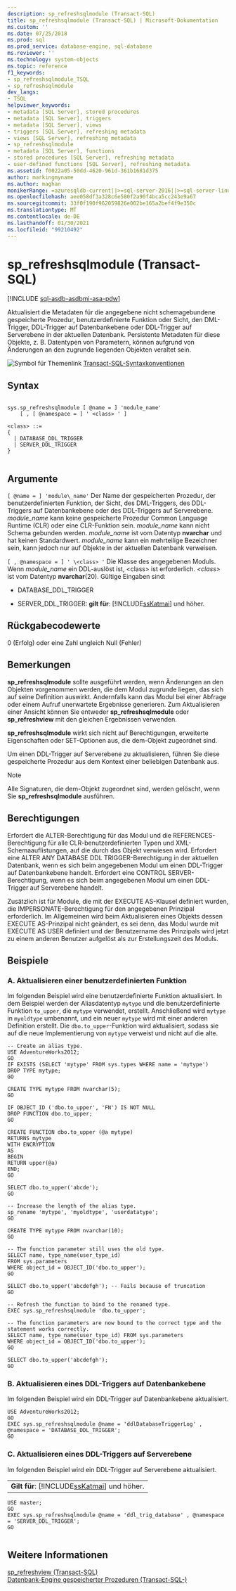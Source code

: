 ```yaml
---
description: sp_refreshsqlmodule (Transact-SQL)
title: sp_refreshsqlmodule (Transact-SQL) | Microsoft-Dokumentation
ms.custom: ''
ms.date: 07/25/2018
ms.prod: sql
ms.prod_service: database-engine, sql-database
ms.reviewer: ''
ms.technology: system-objects
ms.topic: reference
f1_keywords:
- sp_refreshsqlmodule_TSQL
- sp_refreshsqlmodule
dev_langs:
- TSQL
helpviewer_keywords:
- metadata [SQL Server], stored procedures
- metadata [SQL Server], triggers
- metadata [SQL Server], views
- triggers [SQL Server], refreshing metadata
- views [SQL Server], refreshing metadata
- sp_refreshsqlmodule
- metadata [SQL Server], functions
- stored procedures [SQL Server], refreshing metadata
- user-defined functions [SQL Server], refreshing metadata
ms.assetid: f0022a05-50dd-4620-961d-361b1681d375
author: markingmyname
ms.author: maghan
monikerRange: =azuresqldb-current||>=sql-server-2016||>=sql-server-linux-2017||=azuresqldb-mi-current
ms.openlocfilehash: aee058df3a328c6e580f2a90f4bca5cc243e9a67
ms.sourcegitcommit: 33f0f190f962059826e002be165a2bef4f9e350c
ms.translationtype: MT
ms.contentlocale: de-DE
ms.lasthandoff: 01/30/2021
ms.locfileid: "99210492"
---
```

# <a name="sp_refreshsqlmodule-transact-sql"></a>sp_refreshsqlmodule (Transact-SQL)
[!INCLUDE [sql-asdb-asdbmi-asa-pdw](../../includes/applies-to-version/sql-asdb-asdbmi-asa.md)]

  Aktualisiert die Metadaten für die angegebene nicht schemagebundene gespeicherte Prozedur, benutzerdefinierte Funktion oder Sicht, den DML-Trigger, DDL-Trigger auf Datenbankebene oder DDL-Trigger auf Serverebene in der aktuellen Datenbank. Persistente Metadaten für diese Objekte, z. B. Datentypen von Parametern, können aufgrund von Änderungen an den zugrunde liegenden Objekten veraltet sein.
  
 ![Symbol für Themenlink](../../database-engine/configure-windows/media/topic-link.gif "Symbol für Themenlink") [Transact-SQL-Syntaxkonventionen](../../t-sql/language-elements/transact-sql-syntax-conventions-transact-sql.md)  
  
## <a name="syntax"></a>Syntax  
  
```  
  
sys.sp_refreshsqlmodule [ @name = ] 'module_name'   
    [ , [ @namespace = ] ' <class> ' ]  
  
<class> ::=  
{  
  | DATABASE_DDL_TRIGGER  
  | SERVER_DDL_TRIGGER  
}  
  
```  
  
## <a name="arguments"></a>Argumente  
`[ @name = ] 'module\_name'` Der Name der gespeicherten Prozedur, der benutzerdefinierten Funktion, der Sicht, des DML-Triggers, des DDL-Triggers auf Datenbankebene oder des DDL-Triggers auf Serverebene. *module_name* kann keine gespeicherte Prozedur Common Language Runtime (CLR) oder eine CLR-Funktion sein. *module_name* kann nicht Schema gebunden werden. *module_name* ist vom Datentyp **nvarchar** und hat keinen Standardwert. *module_name* kann ein mehrteilige Bezeichner sein, kann jedoch nur auf Objekte in der aktuellen Datenbank verweisen.  
  
`[ , @namespace = ] ' \<class> '` Die Klasse des angegebenen Moduls. Wenn *module_name* ein DDL-auslöst ist, \<class> ist erforderlich. *\<class>* ist vom Datentyp **nvarchar**(20). Gültige Eingaben sind:  

* DATABASE_DDL_TRIGGER

* SERVER_DDL_TRIGGER: **gilt für**: [!INCLUDE[ssKatmai](../../includes/sskatmai-md.md)] und höher.

## <a name="return-code-values"></a>Rückgabecodewerte  
 0 (Erfolg) oder eine Zahl ungleich Null (Fehler)  
  
## <a name="remarks"></a>Bemerkungen  
 **sp_refreshsqlmodule** sollte ausgeführt werden, wenn Änderungen an den Objekten vorgenommen werden, die dem Modul zugrunde liegen, das sich auf seine Definition auswirkt. Andernfalls kann das Modul bei einer Abfrage oder einem Aufruf unerwartete Ergebnisse generieren. Zum Aktualisieren einer Ansicht können Sie entweder **sp_refreshsqlmodule** oder **sp_refreshview** mit den gleichen Ergebnissen verwenden.  
  
 **sp_refreshsqlmodule** wirkt sich nicht auf Berechtigungen, erweiterte Eigenschaften oder SET-Optionen aus, die dem-Objekt zugeordnet sind.  
  
 Um einen DDL-Trigger auf Serverebene zu aktualisieren, führen Sie diese gespeicherte Prozedur aus dem Kontext einer beliebigen Datenbank aus.  
  
> [!NOTE]  
>  Alle Signaturen, die dem-Objekt zugeordnet sind, werden gelöscht, wenn Sie **sp_refreshsqlmodule** ausführen.  
  
## <a name="permissions"></a>Berechtigungen  
 Erfordert die ALTER-Berechtigung für das Modul und die REFERENCES-Berechtigung für alle CLR-benutzerdefinierten Typen und XML-Schemaauflistungen, auf die durch das Objekt verwiesen wird. Erfordert eine ALTER ANY DATABASE DDL TRIGGER-Berechtigung in der aktuellen Datenbank, wenn es sich beim angegebenen Modul um einen DDL-Trigger auf Datenbankebene handelt. Erfordert eine CONTROL SERVER-Berechtigung, wenn es sich beim angegebenen Modul um einen DDL-Trigger auf Serverebene handelt.  
  
 Zusätzlich ist für Module, die mit der EXECUTE AS-Klausel definiert wurden, die IMPERSONATE-Berechtigung für den angegebenen Prinzipal erforderlich. Im Allgemeinen wird beim Aktualisieren eines Objekts dessen EXECUTE AS-Prinzipal nicht geändert, es sei denn, das Modul wurde mit EXECUTE AS USER definiert und der Benutzername des Prinzipals wird jetzt zu einem anderen Benutzer aufgelöst als zur Erstellungszeit des Moduls.  
  
## <a name="examples"></a>Beispiele  
  
### <a name="a-refreshing-a-user-defined-function"></a>A. Aktualisieren einer benutzerdefinierten Funktion  
 Im folgenden Beispiel wird eine benutzerdefinierte Funktion aktualisiert. In dem Beispiel werden der Aliasdatentyp `mytype` und die benutzerdefinierte Funktion `to_upper`, die `mytype` verwendet, erstellt. Anschließend wird `mytype` in `myoldtype` umbenannt, und ein neuer `mytype` wird mit einer anderen Definition erstellt. Die `dbo.to_upper`-Funktion wird aktualisiert, sodass sie auf die neue Implementierung von `mytype` verweist und nicht auf die alte.  
  
```  
-- Create an alias type.  
USE AdventureWorks2012;  
GO  
IF EXISTS (SELECT 'mytype' FROM sys.types WHERE name = 'mytype')  
DROP TYPE mytype;  
GO  
  
CREATE TYPE mytype FROM nvarchar(5);  
GO  
  
IF OBJECT_ID ('dbo.to_upper', 'FN') IS NOT NULL  
DROP FUNCTION dbo.to_upper;  
GO  
  
CREATE FUNCTION dbo.to_upper (@a mytype)  
RETURNS mytype  
WITH ENCRYPTION  
AS  
BEGIN  
RETURN upper(@a)  
END;  
GO  
  
SELECT dbo.to_upper('abcde');  
GO  
  
-- Increase the length of the alias type.  
sp_rename 'mytype', 'myoldtype', 'userdatatype';  
GO  
  
CREATE TYPE mytype FROM nvarchar(10);  
GO  
  
-- The function parameter still uses the old type.  
SELECT name, type_name(user_type_id)   
FROM sys.parameters   
WHERE object_id = OBJECT_ID('dbo.to_upper');  
GO  
  
SELECT dbo.to_upper('abcdefgh'); -- Fails because of truncation  
GO  
  
-- Refresh the function to bind to the renamed type.  
EXEC sys.sp_refreshsqlmodule 'dbo.to_upper';  
  
-- The function parameters are now bound to the correct type and the statement works correctly.  
SELECT name, type_name(user_type_id) FROM sys.parameters  
WHERE object_id = OBJECT_ID('dbo.to_upper');  
GO  
  
SELECT dbo.to_upper('abcdefgh');  
GO  
```  
  
### <a name="b-refreshing-a-database-level-ddl-trigger"></a>B. Aktualisieren eines DDL-Triggers auf Datenbankebene  
 Im folgenden Beispiel wird ein DDL-Trigger auf Datenbankebene aktualisiert.  
  
```  
USE AdventureWorks2012;  
GO  
EXEC sys.sp_refreshsqlmodule @name = 'ddlDatabaseTriggerLog' , @namespace = 'DATABASE_DDL_TRIGGER';  
GO  
```  
  
### <a name="c-refreshing-a-server-level-ddl-trigger"></a>C. Aktualisieren eines DDL-Triggers auf Serverebene  
 Im folgenden Beispiel wird ein DDL-Trigger auf Serverebene aktualisiert.  
  
||  
|-|  
|**Gilt für**:  [!INCLUDE[ssKatmai](../../includes/sskatmai-md.md)] und höher.|  
  
```  
USE master;  
GO  
EXEC sys.sp_refreshsqlmodule @name = 'ddl_trig_database' , @namespace = 'SERVER_DDL_TRIGGER';  
GO  
  
```  
  
## <a name="see-also"></a>Weitere Informationen  
 [sp_refreshview &#40;Transact-SQL&#41;](../../relational-databases/system-stored-procedures/sp-refreshview-transact-sql.md)   
 [Datenbank-Engine gespeicherter Prozeduren &#40;Transact-SQL-&#41;](../../relational-databases/system-stored-procedures/database-engine-stored-procedures-transact-sql.md)  
  
  
